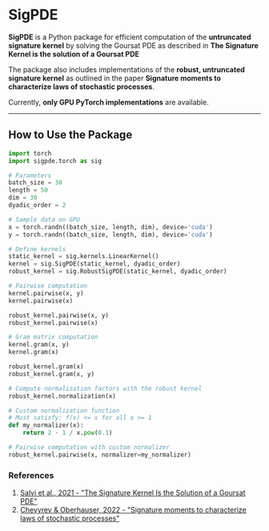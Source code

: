 # SigPDE

**SigPDE** is a Python package for efficient computation of the **untruncated signature kernel** by solving the Goursat PDE as described in **The Signature Kernel is the solution of a Goursat PDE**

The package also includes implementations of the **robust, untruncated signature kernel** as outlined in the paper **Signature moments to characterize laws of stochastic processes**.

Currently, **only GPU PyTorch implementations** are available.

---

## How to Use the Package

```python
import torch
import sigpde.torch as sig

# Parameters
batch_size = 30
length = 50
dim = 30
dyadic_order = 2

# Sample data on GPU
x = torch.randn((batch_size, length, dim), device='cuda')
y = torch.randn((batch_size, length, dim), device='cuda')

# Define kernels
static_kernel = sig.kernels.LinearKernel()
kernel = sig.SigPDE(static_kernel, dyadic_order)
robust_kernel = sig.RobustSigPDE(static_kernel, dyadic_order)

# Pairwise computation
kernel.pairwise(x, y)
kernel.pairwise(x)

robust_kernel.pairwise(x, y)
robust_kernel.pairwise(x)

# Gram matrix computation
kernel.gram(x, y)
kernel.gram(x)

robust_kernel.gram(x)
robust_kernel.gram(x, y)

# Compute normalization factors with the robust kernel
robust_kernel.normalization(x)

# Custom normalization function
# Must satisfy: f(x) <= x for all x >= 1
def my_normalizer(x):
    return 2 - 1 / x.pow(0.1)

# Pairwise computation with custom normalizer
robust_kernel.pairwise(x, normalizer=my_normalizer)
```

### References
1. [Salvi et al., 2021 - "The Signature Kernel Is the Solution of a Goursat PDE"](http://dx.doi.org/10.1137/20M1366794)
2. [Chevyrev & Oberhauser, 2022 - "Signature moments to characterize laws of stochastic processes"](https://arxiv.org/abs/1810.10971)
